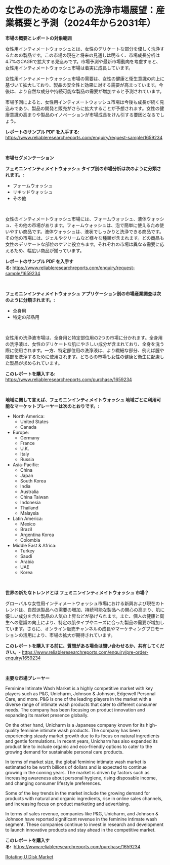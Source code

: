 <p><h1>女性のためのなじみの洗浄市場展望：産業概要と予測（2024年から2031年）</h1></p><p><strong>市場の概要とレポートの対象範囲</strong></p>
<p><p>女性用インティメートウォッシュとは、女性のデリケートな部分を優しく洗浄するための製品です。この市場の現在と将来の見通しは明るく、市場成長分析は4.7%のCAGRで拡大する見込みです。市場予測や最新市場動向を考慮すると、女性用インティメートウォッシュ市場は着実に成長しています。</p><p>女性用インティメートウォッシュ市場の需要は、女性の健康と衛生意識の向上に基づいて拡大しており、製品の安全性と効果に対する需要が高まっています。今後は、より自然な成分や持続可能な製品の需要が増加すると予測されています。</p><p>市場予測によると、女性用インティメートウォッシュ市場は今後も成長が続く見込みであり、製品の開発と販売がさらに拡大することが予想されます。女性の健康意識の高まりや製品のイノベーションが市場成長をけん引する要因となるでしょう。</p></p>
<p><strong>レポートのサンプル PDF を入手する:</strong> <a href="https://www.reliableresearchreports.com/enquiry/request-sample/1659234">https://www.reliableresearchreports.com/enquiry/request-sample/1659234</a></p>
<p>&nbsp;</p>
<p><strong>市場セグメンテーション</strong></p>
<p><strong>フェミニンインティメイトウォッシュ タイプ別の市場分析は次のように分類されます。:</strong></p>
<p><ul><li>フォームウォッシュ</li><li>リキッドウォッシュ</li><li>その他</li></ul></p>
<p>&nbsp;</p>
<p><p>女性のインティメートウォッシュ市場には、フォームウォッシュ、液体ウォッシュ、その他の市場があります。フォームウォッシュは、泡で簡単に使えるため使いやすい商品です。液体ウォッシュは、液状でしっかりと洗浄できる商品です。その他の市場には、ジェルやクリームなど様々な種類が含まれます。どの商品も女性のデリケートな部位のケアに役立ちます。それぞれの市場は異なる需要に応えるため、幅広い商品が揃っています。</p></p>
<p><strong>レポートのサンプル PDF を入手する:</strong>&nbsp;<a href="https://www.reliableresearchreports.com/enquiry/request-sample/1659234">https://www.reliableresearchreports.com/enquiry/request-sample/1659234</a></p>
<p>&nbsp;</p>
<p><strong> フェミニンインティメイトウォッシュ アプリケーション別の市場産業調査は次のように分類されます。:</strong></p>
<p><ul><li>全身用</li><li>特定の部品用</li></ul></p>
<p>&nbsp;</p>
<p><p>女性用の洗浄液市場は、全身用と特定部位用の2つの市場に分かれます。全身用の洗浄液は、女性のデリケートな肌にやさしい成分が含まれており、全身を洗う際に使用されます。一方、特定部位用の洗浄液は、より繊細な部分、例えば膣や陰部を洗浄するために使用されます。どちらの市場も女性の健康と衛生に配慮した製品が求められています。</p></p>
<p><strong>このレポートを購入する:</strong>&nbsp; <a href="https://www.reliableresearchreports.com/purchase/1659234">https://www.reliableresearchreports.com/purchase/1659234</a></p>
<p>&nbsp;</p>
<p><strong>地域に関して言えば、フェミニンインティメイトウォッシュ 地域ごとに利用可能なマーケットプレーヤーは次のとおりです。:</strong></p>
<p><ul>
    <li>
        North America:
        <ul>
            <li>United States</li>
            <li>Canada</li>
        </ul>
    </li>
    <li>
        Europe:
        <ul>
            <li>Germany</li>
            <li>France</li>
            <li>U.K.</li>
            <li>Italy</li>
            <li>Russia</li>
        </ul>
    </li>
    <li>
        Asia-Pacific:
        <ul>
            <li>China</li>
            <li>Japan</li>
            <li>South Korea</li>
            <li>India</li>
            <li>Australia</li>
            <li>China Taiwan</li>
            <li>Indonesia</li>
            <li>Thailand</li>
            <li>Malaysia</li>
        </ul>
    </li>
    <li>
        Latin America:
        <ul>
            <li>Mexico</li>
            <li>Brazil</li>
            <li>Argentina Korea</li>
            <li>Colombia</li>
        </ul>
    </li>
    <li>
        Middle East & Africa:
        <ul>
            <li>Turkey</li>
            <li>Saudi</li>
            <li>Arabia</li>
            <li>UAE</li>
            <li>Korea</li>
        </ul>
    </li>
    </ul></p>
<p>&nbsp;</p>
<p><strong>世界の新たなトレンドとは フェミニンインティメイトウォッシュ 市場？</strong></p>
<p><p>グローバルな女性用インティメートウォッシュ市場における新興および現在のトレンドは、自然派製品への需要の増加、持続可能な製品への関心の高まり、肌に優しい成分を含む製品の人気の上昇などが挙げられます。また、個人の健康と衛生への意識の向上により、特定の肌タイプやニーズに合った製品の需要が増加しています。さらに、オンライン販売チャンネルの成長やマーケティングプロモーションの活用により、市場の拡大が期待されています。</p></p>
<p><strong>このレポートを購入する前に、質問がある場合は問い合わせるか、共有してください。</strong>- <a href="https://www.reliableresearchreports.com/enquiry/pre-order-enquiry/1659234">https://www.reliableresearchreports.com/enquiry/pre-order-enquiry/1659234</a></p>
<p>&nbsp;</p>
<p><strong>主要な市場プレーヤー</strong></p>
<p><p>Feminine Intimate Wash Market is a highly competitive market with key players such as P&G, Unicharm, Johnson & Johnson, Edgewell Personal Care, and more. P&G is one of the leading players in the market with a diverse range of intimate wash products that cater to different consumer needs. The company has been focusing on product innovation and expanding its market presence globally.</p><p>On the other hand, Unicharm is a Japanese company known for its high-quality feminine intimate wash products. The company has been experiencing steady market growth due to its focus on natural ingredients and gentle formulations. In recent years, Unicharm has also expanded its product line to include organic and eco-friendly options to cater to the growing demand for sustainable personal care products.</p><p>In terms of market size, the global feminine intimate wash market is estimated to be worth billions of dollars and is expected to continue growing in the coming years. The market is driven by factors such as increasing awareness about personal hygiene, rising disposable income, and changing consumer lifestyle preferences.</p><p>Some of the key trends in the market include the growing demand for products with natural and organic ingredients, rise in online sales channels, and increasing focus on product marketing and advertising.</p><p>In terms of sales revenue, companies like P&G, Unicharm, and Johnson & Johnson have reported significant revenue in the feminine intimate wash segment. These companies continue to invest in research and development to launch innovative products and stay ahead in the competitive market.</p></p>
<p><strong>このレポートを購入する:</strong>&nbsp;&nbsp;<a href="https://www.reliableresearchreports.com/purchase/1659234">https://www.reliableresearchreports.com/purchase/1659234</a></p>
<p><p><a href="https://github.com/santosh758595/Market-Research-Report-List-3/blob/main/rotating-u-disk-market.md">Rotating U Disk Market</a></p></p>